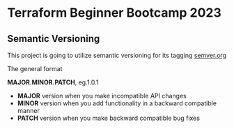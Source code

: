 # Terraform Beginner Bootcamp 2023

## Semantic Versioning 

This project is going to utilize semantic versioning for its tagging [semver.org](https://semver.org/)

The general format

**MAJOR.MINOR.PATCH**, eg.1.0.1

- **MAJOR** version when you make incompatible API changes
- **MINOR** version when you add functionality in a backward compatible manner
- **PATCH** version when you make backward compatible bug fixes
